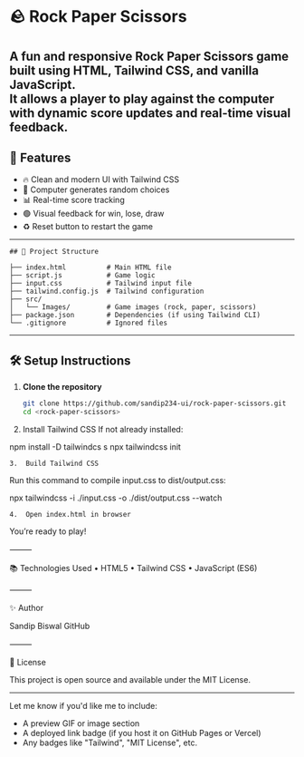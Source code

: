 # 🪨 Rock Paper Scissors

A fun and responsive **Rock Paper Scissors** game built using **HTML**, **Tailwind CSS**, and **vanilla JavaScript**.  
It allows a player to play against the computer with dynamic score updates and real-time visual feedback.
---

## 🚀 Features

- 🔥 Clean and modern UI with Tailwind CSS
- 🧠 Computer generates random choices
- 📊 Real-time score tracking
- 🟢 Visual feedback for win, lose, draw
- ♻️ Reset button to restart the game

---
```
## 📁 Project Structure

├── index.html          # Main HTML file
├── script.js           # Game logic
├── input.css           # Tailwind input file
├── tailwind.config.js  # Tailwind configuration
├── src/
│   └── Images/         # Game images (rock, paper, scissors)
├── package.json        # Dependencies (if using Tailwind CLI)
└── .gitignore          # Ignored files
```
---

## 🛠️ Setup Instructions

1. **Clone the repository**  
   ```bash
   git clone https://github.com/sandip234-ui/rock-paper-scissors.git
   cd <rock-paper-scissors>


  2.  Install Tailwind CSS
If not already installed:

npm install -D tailwindcs s
npx tailwindcss init


	3.	Build Tailwind CSS
Run this command to compile input.css to dist/output.css:

npx tailwindcss -i ./input.css -o ./dist/output.css --watch


	4.	Open index.html in browser
You’re ready to play!

⸻

📚 Technologies Used
	•	HTML5
	•	Tailwind CSS
	•	JavaScript (ES6)

⸻

✨ Author

Sandip Biswal
GitHub

⸻

📝 License

This project is open source and available under the MIT License.

---

Let me know if you'd like me to include:
- A preview GIF or image section
- A deployed link badge (if you host it on GitHub Pages or Vercel)
- Any badges like "Tailwind", "MIT License", etc.
